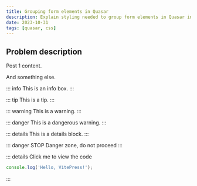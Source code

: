 ```yaml
---
title: Grouping form elements in Quasar
description: Explain styling needed to group form elements in Quasar in order to make them look like a single element.
date: 2023-10-31
tags: [quasar, css]
---
```


<script setup>
import PostHeader from 'components/PostHeader.vue';
</script>

<PostHeader />

## Problem description

<demo-block src="./post_001_01.demo.vue" />


Post 1 content.

And something else.

::: info
This is an info box.
:::

::: tip
This is a tip.
:::

::: warning
This is a warning.
:::

::: danger
This is a dangerous warning.
:::

::: details
This is a details block.
:::

::: danger STOP
Danger zone, do not proceed
:::

::: details Click me to view the code
```js
console.log('Hello, VitePress!');
```
:::

